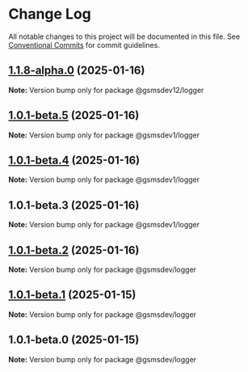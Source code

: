 # Change Log

All notable changes to this project will be documented in this file.
See [Conventional Commits](https://conventionalcommits.org) for commit guidelines.

## [1.1.8-alpha.0](https://github.com/d-petrenko-gs/gsms-packages/compare/@gsmsdev12/logger@1.1.7...@gsmsdev12/logger@1.1.8-alpha.0) (2025-01-16)

**Note:** Version bump only for package @gsmsdev12/logger





## [1.0.1-beta.5](https://github.com/d-petrenko-gs/gsms-packages/compare/@gsmsdev1/logger@1.0.1-beta.4...@gsmsdev1/logger@1.0.1-beta.5) (2025-01-16)

**Note:** Version bump only for package @gsmsdev1/logger





## [1.0.1-beta.4](https://github.com/d-petrenko-gs/gsms-packages/compare/@gsmsdev1/logger@1.0.1-beta.3...@gsmsdev1/logger@1.0.1-beta.4) (2025-01-16)

**Note:** Version bump only for package @gsmsdev1/logger





## 1.0.1-beta.3 (2025-01-16)

**Note:** Version bump only for package @gsmsdev1/logger





## [1.0.1-beta.2](https://github.com/d-petrenko-gs/gsms-packages/compare/@gsmsdev/logger@1.0.1-beta.1...@gsmsdev/logger@1.0.1-beta.2) (2025-01-16)

**Note:** Version bump only for package @gsmsdev/logger





## [1.0.1-beta.1](https://github.com/d-petrenko-gs/gsms-packages/compare/@gsmsdev/logger@1.0.1-beta.0...@gsmsdev/logger@1.0.1-beta.1) (2025-01-15)

**Note:** Version bump only for package @gsmsdev/logger





## 1.0.1-beta.0 (2025-01-15)

**Note:** Version bump only for package @gsmsdev/logger
